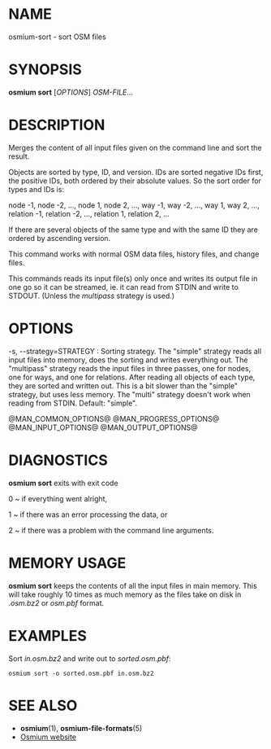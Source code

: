 
# NAME

osmium-sort - sort OSM files


# SYNOPSIS

**osmium sort** \[*OPTIONS*\] *OSM-FILE*...


# DESCRIPTION

Merges the content of all input files given on the command line and sort the
result.

Objects are sorted by type, ID, and version. IDs are sorted negative IDs first,
the positive IDs, both ordered by their absolute values. So the sort order for
types and IDs is:

node -1, node -2, ..., node 1, node 2, ...,
way -1, way -2, ..., way 1, way 2, ...,
relation -1, relation -2, ..., relation 1, relation 2, ...

If there are several objects of the same type and with the same ID they are
ordered by ascending version.

This command works with normal OSM data files, history files, and change files.

This commands reads its input file(s) only once and writes its output file
in one go so it can be streamed, ie. it can read from STDIN and write to
STDOUT. (Unless the *multipass* strategy is used.)

# OPTIONS

-s, \--strategy=STRATEGY
:   Sorting strategy. The "simple" strategy reads all input files into memory,
    does the sorting and writes everything out. The "multipass" strategy reads
    the input files in three passes, one for nodes, one for ways, and one for
    relations. After reading all objects of each type, they are sorted and
    written out. This is a bit slower than the "simple" strategy, but uses
    less memory. The "multi" strategy doesn't work when reading from STDIN.
    Default: "simple".


@MAN_COMMON_OPTIONS@
@MAN_PROGRESS_OPTIONS@
@MAN_INPUT_OPTIONS@
@MAN_OUTPUT_OPTIONS@

# DIAGNOSTICS

**osmium sort** exits with exit code

0
  ~ if everything went alright,

1
  ~ if there was an error processing the data, or

2
  ~ if there was a problem with the command line arguments.


# MEMORY USAGE

**osmium sort** keeps the contents of all the input files in main memory. This
will take roughly 10 times as much memory as the files take on disk in
*.osm.bz2* or *osm.pbf* format.


# EXAMPLES

Sort *in.osm.bz2* and write out to *sorted.osm.pbf*:

    osmium sort -o sorted.osm.pbf in.osm.bz2


# SEE ALSO

* **osmium**(1), **osmium-file-formats**(5)
* [Osmium website](https://osmcode.org/osmium-tool/)


